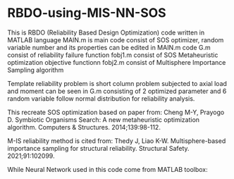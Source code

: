 # RBDO-using-MIS-NN-SOS

This is RBDO (Reliability Based Design Optimization) code written in MATLAB language
MAIN.m is main code consist of SOS optimizer, random variable number and its properties can be edited in MAIN.m code
G.m consist of reliability failure function 
fobj1.m consist of SOS Metaheuristic optimization objective functionn 
fobj2.m consist of Multisphere Importance Sampling algorithm

Template reliability problem is short column problem subjected to axial load and moment can be seen in G.m consisting of 2 optimized parameter
and 6 random variable follow normal distribution for reliability analysis.

This recreate SOS optimization based on paper from:
Cheng M-Y, Prayogo D. Symbiotic Organisms Search: A new metaheuristic optimization algorithm. Computers & Structures. 2014;139:98-112.

M-IS reliability method is cited from:
Thedy J, Liao K-W. Multisphere-based importance sampling for structural reliability. Structural Safety. 2021;91:102099.

While Neural Network used in this code come from MATLAB toolbox:
